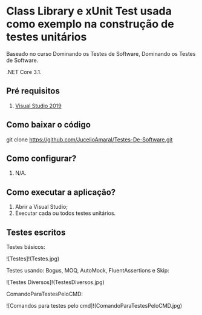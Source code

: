 # Class Library e xUnit Test usada como exemplo na construção de testes unitários

Baseado no curso Dominando os Testes de Software, Dominando os Testes de Software.

.NET Core 3.1.

## Pré requisitos

1. [Visual Studio 2019](https://visualstudio.microsoft.com/pt-br/vs/)

## Como baixar o código

git clone https://github.com/JucelioAmaral/Testes-De-Software.git

## Como configurar?

1. N/A.

## Como executar a aplicação?

1. Abrir a Visual Studio;
2. Executar cada ou todos testes unitários.

## Testes escritos

Testes básicos:

![Testes]!(Testes.jpg)


Testes usando: Bogus, MOQ, AutoMock, FluentAssertions e Skip:

![Testes Diversos]!(TestesDiversos.jpg)

ComandoParaTestesPeloCMD:

![Comandos para testes pelo cmd]!(ComandoParaTestesPeloCMD.jpg)
